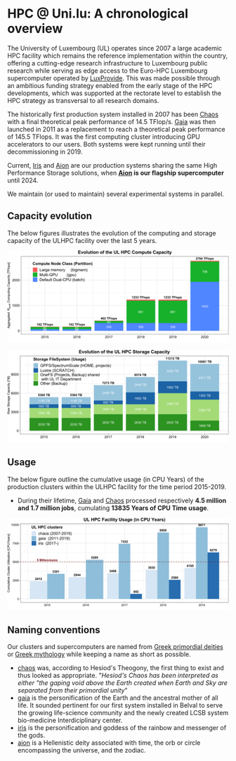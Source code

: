 # HPC @ Uni.lu: A chronological overview

The University of Luxembourg (UL) operates since 2007 a large academic HPC facility which remains the reference implementation within the country, offering a cutting-edge research infrastructure to Luxembourg public research while serving as edge access to the Euro-HPC Luxembourg supercomputer operated by [LuxProvide](http://www.lxp.lu).
This was made possible through an ambitious funding strategy enabled from the early stage of the HPC developments, which was supported at the rectorate level to establish the HPC strategy as transversal to all research domains.

The historically first production system installed in 2007 has been [Chaos](https://hpc.uni.lu/systems/chaos/) with a final theoretical peak performance of 14.5 TFlop/s.
[Gaia](https://hpc.uni.lu/systems/gaia/) was then launched in 2011 as a replacement to reach a theoretical peak performance of 145.5 TFlops. It was the first computing cluster introducing GPU accelerators to our users.
Both systems were kept running until their decommissioning in 2019.

Current, [Iris](iris/index.md) and [Aion](aion/index.md) are our production systems sharing the same High Performance Storage solutions, when __[Aion](aion/index.md) is our flagship supercomputer__ until 2024.

We maintain (or used to maintain) several experimental systems in parallel.

## Capacity evolution

The below figures illustrates the evolution of the computing and storage capacity of the ULHPC facility over the last 5 years.

![](../images/plots/plot_compute_capacity_yearly_evolution.png)

![](../images/plots/plot_storage_capacity_yearly_evolution.png)


## Usage

The below figure outline the cumulative usage (in CPU Years) of the production clusters within the ULHPC facility for the time period 2015-2019.

* During their lifetime, [Gaia](https://hpc.uni.lu/systems/gaia/) and [Chaos](https://hpc.uni.lu/systems/chaos/) processed respectively **4.5 million and 1.7 million jobs**, cumulating **13835 Years of CPU Time usage**.

![](../images/plots/plot_ulhpc_cluster_utilization.png)




## Naming conventions

Our clusters and supercomputers are named from [Greek primordial deities](https://en.wikipedia.org/wiki/Greek_primordial_deities) or [Greek mythology](https://en.wikipedia.org/wiki/Greek_mythology) while keeping a name as short as possible.

* [chaos](https://en.wikipedia.org/wiki/Chaos_(cosmogony)#Greco-Roman_tradition) was, according to Hesiod's Theogony, the first thing to exist and thus looked as appropriate.  "_Hesiod's Chaos has been interpreted as either "the gaping void above the Earth created when Earth and Sky are separated from their primordial unity_"
* [gaia](https://en.wikipedia.org/wiki/Gaia) is the personification of the Earth and the ancestral mother of all life. It sounded pertinent for our first system installed in Belval to serve the growing life-science community and the newly created LCSB system bio-medicine Interdiciplinary center.
* [iris](https://en.wikipedia.org/wiki/Iris_(mythology)) is the personification and goddess of the rainbow and messenger of the gods.
* [aion](https://en.wikipedia.org/wiki/Aion_(deity)) is a Hellenistic deity associated with time, the orb or circle encompassing the universe, and the zodiac.
